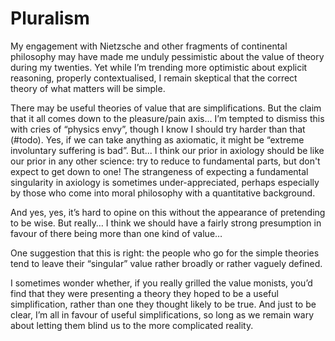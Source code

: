 # Pluralism
My engagement with Nietzsche and other fragments of continental philosophy may have made me unduly pessimistic about the value of theory during my twenties. Yet while I’m trending more optimistic about explicit reasoning, properly contextualised, I remain skeptical that the correct theory of what matters will be simple. 

There may be useful theories of value that are simplifications. But the claim that it all comes down to the pleasure/pain axis... I’m tempted to dismiss this with cries of “physics envy”, though I know I should try harder than that (#todo). Yes, if we can take anything as axiomatic, it might be “extreme involuntary suffering is bad”. But... I think our prior in axiology should be like our prior in any other science: try to reduce to fundamental parts, but don't expect to get down to one! The strangeness of expecting a fundamental singularity in axiology is sometimes under-appreciated, perhaps especially by those who come into moral philosophy with a quantitative background. 

And yes, yes, it’s hard to opine on this without the appearance of pretending to be wise. But really… I think we should have a fairly strong presumption in favour of there being more than one kind of value… 

One suggestion that this is right: the people who go for the simple theories tend to leave their “singular” value rather broadly or rather vaguely defined.

I sometimes wonder whether, if you really grilled the value monists, you’d find that they were presenting a theory they hoped to be a useful simplification, rather than one they thought likely to be true. And just to be clear, I’m all in favour of useful simplifications, so long as we remain wary about letting them blind us to the more complicated reality.

<!-- #web/fragments -->

<!-- {BearID:pluralism.md} -->
